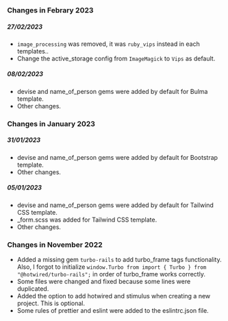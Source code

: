 ### Changes in Febrary 2023

##### 27/02/2023
- `image_processing` was removed, it was `ruby_vips` instead in each templates..
- Change the active_storage config from `ImageMagick` to `Vips` as default.

##### 08/02/2023
- devise and name_of_person gems were added by default for Bulma template.
- Other changes.

### Changes in January 2023

##### 31/01/2023
- devise and name_of_person gems were added by default for Bootstrap template.
- Other changes.

##### 05/01/2023
- devise and name_of_person gems were added by default for Tailwind CSS template.
- _form.scss was added for Tailwind CSS template.
- Other changes.

### Changes in November 2022

- Added a missing gem `turbo-rails` to add turbo_frame tags functionality. Also, I forgot to initialize `window.Turbo from import { Turbo } from "@hotwired/turbo-rails";` in order of turbo_frame works correctly. 
- Some files were changed and fixed because some lines were duplicated.
- Added the option to add hotwired and stimulus when creating a new project. This is optional.
- Some rules of prettier and eslint were added to the eslintrc.json file.